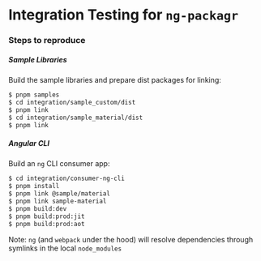 Integration Testing for `ng-packagr`
====================================



### Steps to reproduce


##### Sample Libraries

Build the sample libraries and prepare dist packages for linking:

```bash
$ pnpm samples
$ cd integration/sample_custom/dist
$ pnpm link
$ cd integration/sample_material/dist
$ pnpm link
```

##### Angular CLI

Build an `ng` CLI consumer app:

```bash
$ cd integration/consumer-ng-cli
$ pnpm install
$ pnpm link @sample/material
$ pnpm link sample-material
$ pnpm build:dev
$ pnpm build:prod:jit
$ pnpm build:prod:aot
```

Note: `ng` (and `webpack` under the hood) will resolve dependencies through symlinks in the local `node_modules`
